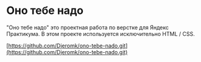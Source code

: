 # Оно тебе надо

"Оно тебе надо" это проектная работа по верстке для Яндекс Практикума.
В этом проекте используется исключительно HTML / CSS.

[https://github.com/Djeromk/ono-tebe-nado.git](https://github.com/Djeromk/ono-tebe-nado.git)
